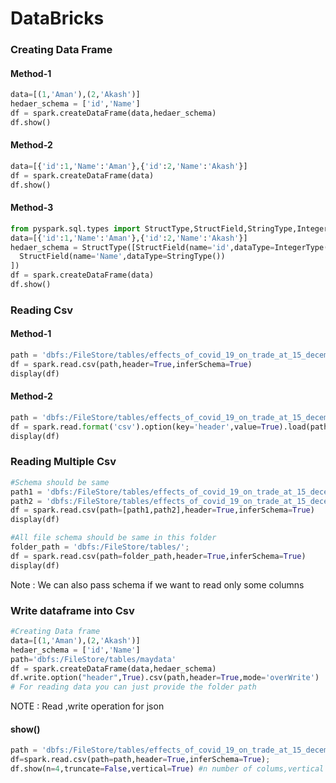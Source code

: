 # DataBricks

### Creating Data Frame

#### Method-1
``` python
data=[(1,'Aman'),(2,'Akash')]
hedaer_schema = ['id','Name']
df = spark.createDataFrame(data,hedaer_schema)
df.show()
```

#### Method-2
``` python
data=[{'id':1,'Name':'Aman'},{'id':2,'Name':'Akash'}]
df = spark.createDataFrame(data)
df.show()
```

#### Method-3
``` python
from pyspark.sql.types import StructType,StructField,StringType,IntegerType
data=[{'id':1,'Name':'Aman'},{'id':2,'Name':'Akash'}]
hedaer_schema = StructType([StructField(name='id',dataType=IntegerType()),
  StructField(name='Name',dataType=StringType())
])
df = spark.createDataFrame(data)
df.show()
```

### Reading Csv

#### Method-1
```python
path = 'dbfs:/FileStore/tables/effects_of_covid_19_on_trade_at_15_december_2021_provisional.csv';
df = spark.read.csv(path,header=True,inferSchema=True)
display(df)
```

#### Method-2
```python
path = 'dbfs:/FileStore/tables/effects_of_covid_19_on_trade_at_15_december_2021_provisional.csv';
df = spark.read.format('csv').option(key='header',value=True).load(path)
display(df)
```

### Reading Multiple Csv
```python
#Schema should be same
path1 = 'dbfs:/FileStore/tables/effects_of_covid_19_on_trade_at_15_december_2021_provisional.csv';
path2 = 'dbfs:/FileStore/tables/effects_of_covid_19_on_trade_at_15_december_2021_provisional.csv';
df = spark.read.csv(path=[path1,path2],header=True,inferSchema=True)
display(df)

#All file schema should be same in this folder
folder_path = 'dbfs:/FileStore/tables/';
df = spark.read.csv(path=folder_path,header=True,inferSchema=True)
display(df)
```
Note : We can also pass schema if we want to read only some columns

### Write dataframe into Csv
```python
#Creating Data frame
data=[(1,'Aman'),(2,'Akash')]
hedaer_schema = ['id','Name']
path='dbfs:/FileStore/tables/maydata'
df = spark.createDataFrame(data,hedaer_schema)
df.write.option("header",True).csv(path,header=True,mode='overWrite')
# For reading data you can just provide the folder path
```

NOTE : Read ,write operation for json 

#### show()
```python
path = 'dbfs:/FileStore/tables/effects_of_covid_19_on_trade_at_15_december_2021_provisional.csv';
df=spark.read.csv(path=path,header=True,inferSchema=True);
df.show(n=4,truncate=False,vertical=True) #n number of colums,vertical direction of data to show
```
